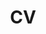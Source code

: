 ---
title: "CV"
#excerpt: "Short description of portfolio item number 1<br/><img src='/images/500x300.png'>"
url: /portfolio/JP_CV.pdf
---